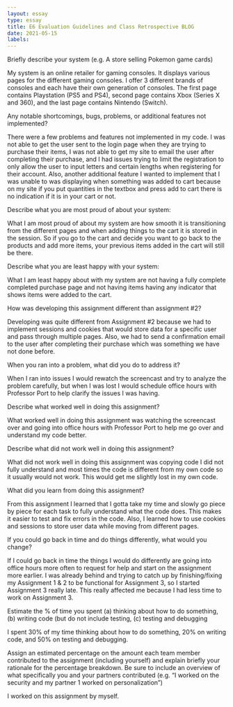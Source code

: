 ```yaml
---
layout: essay
type: essay
title: E6 Evaluation Guidelines and Class Retrospective BLOG
date: 2021-05-15
labels:
---
```


Briefly describe your system (e.g. A store selling Pokemon game cards)

My system is an online retailer for gaming consoles. It displays various pages for the different gaming consoles. I offer 3 different brands of consoles and each have their own generation of consoles. The first page contains Playstation (PS5 and PS4), second page contains Xbox (Series X and 360), and the last page contains Nintendo (Switch).

Any notable shortcomings, bugs, problems, or additional features not implemented?

There were a few problems and features not implemented in my code. I was not able to get the user sent to the login page when they are trying to purchase their items, I was not able to get my site to email the user after completing their purchase, and I had issues trying to limit the registration to only allow the user to input letters and certain lengths when registering for their account. Also, another additional feature I wanted to implement that I was unable to was displaying when something was added to cart because on my site if you put quantities in the textbox and press add to cart there is no indication if it is in your cart or not.

Describe what you are most proud of about your system:

What I am most proud of about my system are how smooth it is transitioning from the different pages and when adding things to the cart it is stored in the session. So if you go to the cart and decide you want to go back to the products and add more items, your previous items added in the cart will still be there.

Describe what you are least happy with your system:

What I am least happy about with my system are not having a fully complete completed purchase page and not having items having any indicator that shows items were added to the cart.

How was developing this assignment different than assignment #2?

Developing was quite different from Assignment #2 because we had to implement sessions and cookies that would store data for a specific user and pass through multiple pages. Also, we had to send a confirmation email to the user after completing their purchase which was something we have not done before.

When you ran into a problem, what did you do to address it?

When I ran into issues I would rewatch the screencast and try to analyze the problem carefully, but when I was lost I would schedule office hours with Professor Port to help clarify the issues I was having.

Describe what worked well in doing this assignment?

What worked well in doing this assignment was watching the screencast over and going into office hours with Professor Port to help me go over and understand my code better.

Describe what did not work well in doing this assignment?

What did not work well in doing this assignment was copying code I did not fully understand and most times the code is different from my own code so it usually would not work. This would get me slightly lost in my own code.

What did you learn from doing this assignment?

From this assignment I learned that I gotta take my time and slowly go piece by piece for each task to fully understand what the code does. This makes it easier to test and fix errors in the code. Also, I learned how to use cookies and sessions to store user data while moving from different pages.

If you could go back in time and do things differently, what would you change?

If I could go back in time the things I would do differently are going into office hours more often to request for help and start on the assignment more earlier. I was already behind and trying to catch up by finishing/fixing my Assignment 1 & 2 to be functional for Assignment 3, so I started Assignment 3 really late. This really affected me because I had less time to work on Assignment 3.

Estimate the % of time you spent (a) thinking about how to do something, (b) writing code (but do not include testing, (c) testing and debugging

I spent 30% of my time thinking about how to do something, 20% on writing code, and 50% on testing and debugging.

Assign an estimated percentage on the amount each team member contributed to the assignment (including yourself) and explain briefly your rationale for the percentage breakdown. Be sure to include an overview of what specifically you and your partners contributed (e.g. “I worked on the security and my partner 1 worked on personalization”)

I worked on this assignment by myself.
